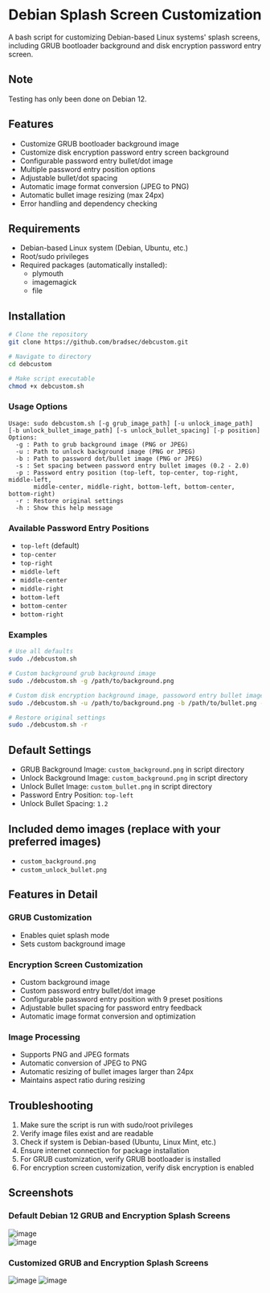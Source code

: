 # Debian Splash Screen Customization

A bash script for customizing Debian-based Linux systems' splash screens, including GRUB bootloader background and disk encryption password entry screen.

## Note

Testing has only been done on Debian 12.

## Features

- Customize GRUB bootloader background image
- Customize disk encryption password entry screen background
- Configurable password entry bullet/dot image
- Multiple password entry position options
- Adjustable bullet/dot spacing
- Automatic image format conversion (JPEG to PNG)
- Automatic bullet image resizing (max 24px)
- Error handling and dependency checking

## Requirements

- Debian-based Linux system (Debian, Ubuntu, etc.)
- Root/sudo privileges
- Required packages (automatically installed):
  - plymouth
  - imagemagick
  - file

## Installation

```bash
# Clone the repository
git clone https://github.com/bradsec/debcustom.git

# Navigate to directory
cd debcustom

# Make script executable
chmod +x debcustom.sh
```

### Usage Options

```terminal
Usage: sudo debcustom.sh [-g grub_image_path] [-u unlock_image_path] [-b unlock_bullet_image_path] [-s unlock_bullet_spacing] [-p position]
Options:
  -g : Path to grub background image (PNG or JPEG)
  -u : Path to unlock background image (PNG or JPEG)
  -b : Path to password dot/bullet image (PNG or JPEG)
  -s : Set spacing between password entry bullet images (0.2 - 2.0)
  -p : Password entry position (top-left, top-center, top-right, middle-left,
       middle-center, middle-right, bottom-left, bottom-center, bottom-right)
  -r : Restore original settings
  -h : Show this help message
```

### Available Password Entry Positions

- `top-left` (default)
- `top-center`
- `top-right`
- `middle-left`
- `middle-center`
- `middle-right`
- `bottom-left`
- `bottom-center`
- `bottom-right`

### Examples

```bash
# Use all defaults
sudo ./debcustom.sh

# Custom background grub background image
sudo ./debcustom.sh -g /path/to/background.png

# Custom disk encryption background image, passoword entry bullet image, password entry position
sudo ./debcustom.sh -u /path/to/background.png -b /path/to/bullet.png -p bottom-right

# Restore original settings
sudo ./debcustom.sh -r
```

## Default Settings

- GRUB Background Image: `custom_background.png` in script directory
- Unlock Background Image: `custom_background.png` in script directory
- Unlock Bullet Image: `custom_bullet.png` in script directory
- Password Entry Position: `top-left`
- Unlock Bullet Spacing: `1.2`

## Included demo images (replace with your preferred images)

- `custom_background.png`
- `custom_unlock_bullet.png`

## Features in Detail

### GRUB Customization
- Enables quiet splash mode
- Sets custom background image

### Encryption Screen Customization
- Custom background image
- Custom password entry bullet/dot image
- Configurable password entry position with 9 preset positions
- Adjustable bullet spacing for password entry feedback
- Automatic image format conversion and optimization

### Image Processing
- Supports PNG and JPEG formats
- Automatic conversion of JPEG to PNG
- Automatic resizing of bullet images larger than 24px
- Maintains aspect ratio during resizing

## Troubleshooting

1. Make sure the script is run with sudo/root privileges
2. Verify image files exist and are readable
3. Check if system is Debian-based (Ubuntu, Linux Mint, etc.)
4. Ensure internet connection for package installation
5. For GRUB customization, verify GRUB bootloader is installed
6. For encryption screen customization, verify disk encryption is enabled

## Screenshots

### Default Debian 12 GRUB and Encryption Splash Screens 

![image](screenshots/default_grub.png)  
![image](screenshots/default_unlock.png)  

### Customized GRUB and Encryption Splash Screens 

![image](screenshots/new_grub.png)
![image](screenshots/new_unlock.png)  
